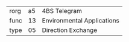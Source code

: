 
|    |   |   |
| -- | - | - |
| rorg | a5 | 4BS Telegram |
| func | 13 | Environmental Applications |
| type | 05 | Direction Exchange |
